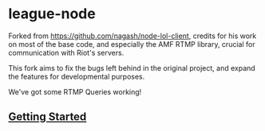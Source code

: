 league-node
===============

Forked from https://github.com/nagash/node-lol-client, credits for his work on most of the base code, and especially the AMF RTMP library, crucial for communication with Riot's servers.

This fork aims to fix the bugs left behind in the original project, and expand the features for developmental purposes.

We've got some RTMP Queries working!

[Getting Started](https://github.com/andrewvy/league-node/wiki)
-------------------